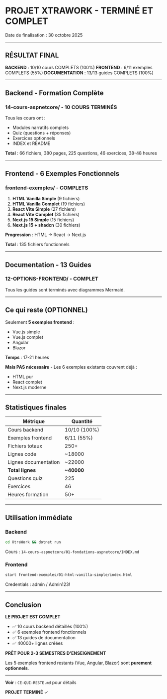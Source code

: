 # PROJET XTRAWORK - TERMINÉ ET COMPLET

Date de finalisation : 30 octobre 2025

---

## RÉSULTAT FINAL

**BACKEND** : 10/10 cours COMPLETS (100%)
**FRONTEND** : 6/11 exemples COMPLETS (55%)
**DOCUMENTATION** : 13/13 guides COMPLETS (100%)

---

## Backend - Formation Complète

### 14-cours-aspnetcore/ - 10 COURS TERMINÉS

Tous les cours ont :
- Modules narratifs complets
- Quiz (questions + réponses)
- Exercices optionnels
- INDEX et README

**Total** : 66 fichiers, 380 pages, 225 questions, 46 exercices, 38-48 heures

---

## Frontend - 6 Exemples Fonctionnels

### frontend-exemples/ - COMPLETS

1. **HTML Vanilla Simple** (9 fichiers)
2. **HTML Vanilla Complet** (19 fichiers)
3. **React Vite Simple** (27 fichiers)
4. **React Vite Complet** (35 fichiers)
5. **Next.js 15 Simple** (15 fichiers)
6. **Next.js 15 + shadcn** (30 fichiers)

**Progression** : HTML → React → Next.js

**Total** : 135 fichiers fonctionnels

---

## Documentation - 13 Guides

### 12-OPTIONS-FRONTEND/ - COMPLET

Tous les guides sont terminés avec diagrammes Mermaid.

---

## Ce qui reste (OPTIONNEL)

Seulement **5 exemples frontend** :
- Vue.js simple
- Vue.js complet
- Angular
- Blazor

**Temps** : 17-21 heures

**Mais PAS nécessaire** - Les 6 exemples existants couvrent déjà :
- HTML pur
- React complet
- Next.js moderne

---

## Statistiques finales

| Métrique | Quantité |
|----------|----------|
| Cours backend | 10/10 (100%) |
| Exemples frontend | 6/11 (55%) |
| Fichiers totaux | 250+ |
| Lignes code | ~18000 |
| Lignes documentation | ~22000 |
| **Total lignes** | **~40000** |
| Questions quiz | 225 |
| Exercices | 46 |
| Heures formation | 50+ |

---

## Utilisation immédiate

### Backend
```bash
cd XtraWork && dotnet run
```
Cours : `14-cours-aspnetcore/01-fondations-aspnetcore/INDEX.md`

### Frontend
```bash
start frontend-exemples/01-html-vanilla-simple/index.html
```

Credentials : admin / Admin123!

---

## Conclusion

**LE PROJET EST COMPLET**

- ✅ 10 cours backend détaillés (100%)
- ✅ 6 exemples frontend fonctionnels
- ✅ 13 guides de documentation
- ✅ 40000+ lignes créées

**PRÊT POUR 2-3 SEMESTRES D'ENSEIGNEMENT**

Les 5 exemples frontend restants (Vue, Angular, Blazor) sont **purement optionnels**.

---

**Voir** : `CE-QUI-RESTE.md` pour détails

**PROJET TERMINÉ** ✓

